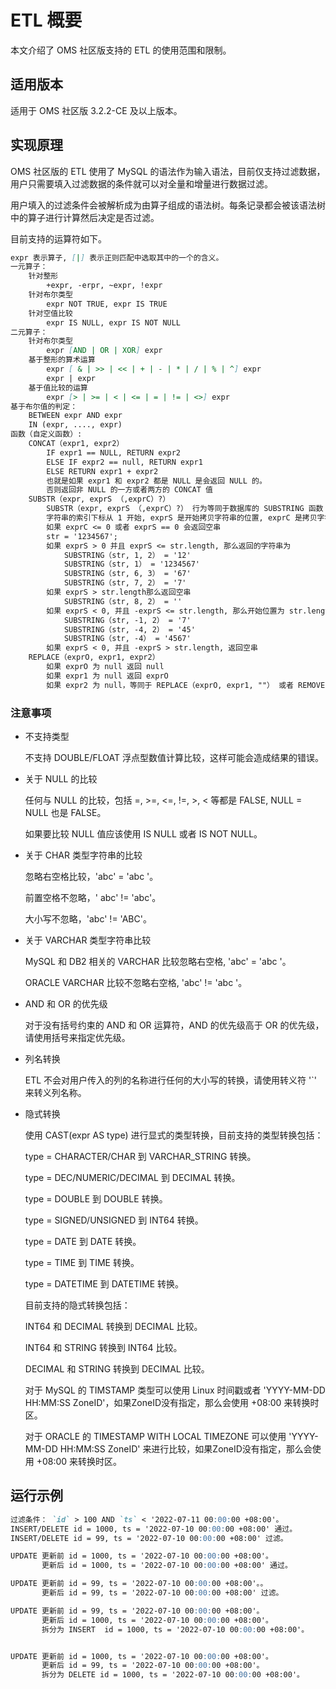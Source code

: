 # ETL 概要

本文介绍了 OMS 社区版支持的 ETL 的使用范围和限制。

## 适用版本

适用于 OMS 社区版 3.2.2-CE 及以上版本。

## 实现原理

OMS 社区版的 ETL 使用了 MySQL 的语法作为输入语法，目前仅支持过滤数据，用户只需要填入过滤数据的条件就可以对全量和增量进行数据过滤。

用户填入的过滤条件会被解析成为由算子组成的语法树。每条记录都会被该语法树中的算子进行计算然后决定是否过滤。

目前支持的运算符如下。

```markdown
expr 表示算子, [|] 表示正则匹配中选取其中的一个的含义。
一元算子：
    针对整形
        +expr, -erpr, ~expr, !expr
    针对布尔类型
        expr NOT TRUE, expr IS TRUE
    针对空值比较
        expr IS NULL, expr IS NOT NULL
二元算子：
    针对布尔类型
        expr [AND | OR | XOR] expr
    基于整形的算术运算
        expr [ & | >> | << | + | - | * | / | % | ^] expr
        expr | expr
    基于值比较的运算
        expr [> | >= | < | <= | = | != | <>] expr
基于布尔值的判定：
    BETWEEN expr AND expr
    IN (expr, ...., expr)
函数（自定义函数）:
    CONCAT（expr1, expr2）
        IF expr1 == NULL, RETURN expr2
        ELSE IF expr2 == null, RETURN expr1
        ELSE RETURN expr1 + expr2
        也就是如果 expr1 和 expr2 都是 NULL 是会返回 NULL 的。
        否则返回非 NULL 的一方或者两方的 CONCAT 值
    SUBSTR（expr, exprS （,exprC）?）
        SUBSTR（expr, exprS （,exprC）?） 行为等同于数据库的 SUBSTRING 函数
        字符串的索引下标从 1 开始, exprS 是开始拷贝字符串的位置, exprC 是拷贝字符串的数目
        如果 exprC <= 0 或者 exprS == 0 会返回空串
        str = '1234567';
        如果 exprS > 0 并且 exprS <= str.length, 那么返回的字符串为
            SUBSTRING（str, 1, 2） = '12'
            SUBSTRING（str, 1） = '1234567'
            SUBSTRING（str, 6, 3） = '67'
            SUBSTRING（str, 7, 2） = '7'
        如果 exprS > str.length那么返回空串
            SUBSTRING（str, 8, 2） = ''
        如果 exprS < 0, 并且 -exprS <= str.length, 那么开始位置为 str.length + exprS
            SUBSTRING（str, -1, 2） = '7'
            SUBSTRING（str, -4, 2） = '45'
            SUBSTRING（str, -4） = '4567'
        如果 exprS < 0, 并且 -exprS > str.length, 返回空串
    REPLACE（exprO, expr1, expr2）
        如果 exprO 为 null 返回 null
        如果 expr1 为 null 返回 exprO
        如果 expr2 为 null，等同于 REPLACE（exprO, expr1, ""） 或者 REMOVE（exprO, expr1）
```

### 注意事项

* 不支持类型

    不支持 DOUBLE/FLOAT 浮点型数值计算比较，这样可能会造成结果的错误。

* 关于 NULL 的比较

    任何与 NULL 的比较，包括 =, \>=, \<=, !=, \>, \< 等都是 FALSE, NULL = NULL 也是 FALSE。

    如果要比较 NULL 值应该使用 IS NULL 或者 IS NOT NULL。

* 关于 CHAR 类型字符串的比较

    忽略右空格比较，'abc' = 'abc '。

    前置空格不忽略，' abc' != 'abc'。

    大小写不忽略，'abc' != 'ABC'。

* 关于 VARCHAR 类型字符串比较

    MySQL 和 DB2 相关的 VARCHAR 比较忽略右空格, 'abc' = 'abc '。

    ORACLE VARCHAR 比较不忽略右空格, 'abc' != 'abc '。

* AND 和 OR 的优先级

    对于没有括号约束的 AND 和 OR 运算符，AND 的优先级高于 OR 的优先级，请使用括号来指定优先级。

* 列名转换

    ETL 不会对用户传入的列的名称进行任何的大小写的转换，请使用转义符 '\`' 来转义列名称。

* 隐式转换

    使用 CAST(expr AS type) 进行显式的类型转换，目前支持的类型转换包括：

    type = CHARACTER/CHAR 到 VARCHAR_STRING 转换。

    type = DEC/NUMERIC/DECIMAL 到 DECIMAL 转换。

    type = DOUBLE 到 DOUBLE 转换。

    type = SIGNED/UNSIGNED 到 INT64 转换。

    type = DATE 到 DATE 转换。

    type = TIME 到 TIME 转换。

    type = DATETIME 到 DATETIME 转换。

    目前支持的隐式转换包括：

    INT64 和 DECIMAL 转换到 DECIMAL 比较。

    INT64 和 STRING 转换到 INT64 比较。

    DECIMAL 和 STRING 转换到 DECIMAL 比较。

    对于 MySQL 的 TIMSTAMP 类型可以使用 Linux 时间戳或者 'YYYY-MM-DD HH:MM:SS ZoneID'，如果ZoneID没有指定，那么会使用 +08:00 来转换时区。

    对于 ORACLE 的 TIMESTAMP WITH LOCAL TIMEZONE 可以使用 'YYYY-MM-DD HH:MM:SS ZoneID' 来进行比较，如果ZoneID没有指定，那么会使用 +08:00 来转换时区。

## 运行示例

```markdown
过滤条件： `id` > 100 AND `ts` < '2022-07-11 00:00:00 +08:00'。
INSERT/DELETE id = 1000, ts = '2022-07-10 00:00:00 +08:00' 通过。
INSERT/DELETE id = 99, ts = '2022-07-10 00:00:00 +08:00' 过滤。

UPDATE 更新前 id = 1000, ts = '2022-07-10 00:00:00 +08:00'。
       更新后 id = 1000, ts = '2022-07-10 00:00:00 +08:00' 通过。

UPDATE 更新前 id = 99, ts = '2022-07-10 00:00:00 +08:00'。。
       更新后 id = 99, ts = '2022-07-10 00:00:00 +08:00' 过滤。

UPDATE 更新前 id = 99, ts = '2022-07-10 00:00:00 +08:00'。
       更新后 id = 1000, ts = '2022-07-10 00:00:00 +08:00'。
       拆分为 INSERT  id = 1000, ts = '2022-07-10 00:00:00 +08:00'。


UPDATE 更新前 id = 1000, ts = '2022-07-10 00:00:00 +08:00'。
       更新后 id = 99, ts = '2022-07-10 00:00:00 +08:00'。
       拆分为 DELETE id = 1000, ts = '2022-07-10 00:00:00 +08:00'。
```

